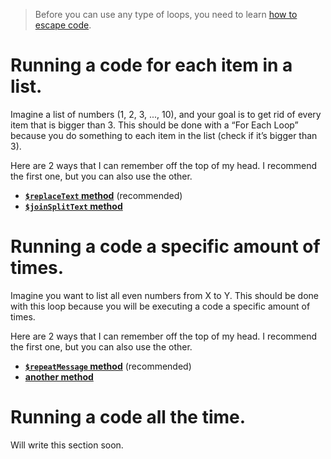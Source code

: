 > Before you can use any type of loops, you need to learn [how to escape code](../main/Escaping.md).

# Running a code for each item in a list.
Imagine a list of numbers (1, 2, 3, ..., 10), and your goal is to get rid of every item that is bigger than 3. This should be done with a “For Each Loop” because you do something to each item in the list (check if it’s bigger than 3).

Here are 2 ways that I can remember off the top of my head. I recommend the first one, but you can also use the other.
- **[`$replaceText` method](../main/For%20Each%3A%20%24replaceText.md)** (recommended)
- **[`$joinSplitText` method](../main/For%20Each:%20$joinSplitText.md)**

# Running a code a specific amount of times.
Imagine you want to list all even numbers from X to Y. This should be done with this loop because you will be executing a code a specific amount of times.

Here are 2 ways that I can remember off the top of my head. I recommend the first one, but you can also use the other.
- **[`$repeatMessage` method](../main/Run%20X%20Times:%20%24repeatMessage.md)** (recommended)
- **[another method](..)**

# Running a code all the time.
Will write this section soon.
